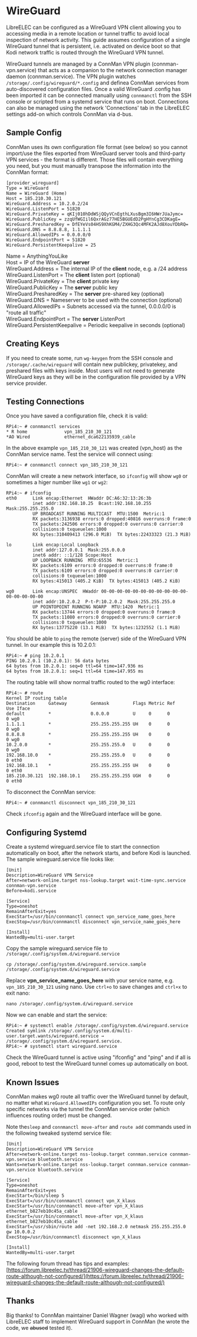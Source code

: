 # WireGuard

LibreELEC can be configured as a WireGuard VPN client allowing you to accessing media in a remote location or tunnel traffic to avoid local inspection of network activity. This guide assumes configuration of a single WireGuard tunnel that is persistent, i.e. activated on device boot so that Kodi network traffic is routed through the WireGuard VPN tunnel.

WireGuard tunnels are managed by a ConnMan VPN plugin \(connman-vpn.service\) that acts as a companion to the network connection manager daemon \(connman.service\). The VPN plugin watches `/storage/.config/wireguard/*.config` and definea ConnMan services from auto-discovered configuration files. Once a valid WireGuard .config has been imported it can be connected manually using `connmanctl` from the SSH console or scripted from a systemd service that runs on boot. Connections can also be managed using the network 'Connections' tab in the LibreELEC settings add-on which controls ConnMan via d-bus.

## Sample Config

ConnMan uses its own configuration file format \(see below\) so you cannot import/use the files exported from WireGuard server tools and third-party VPN services - the format is different. Those files will contain everything you need, but you must manually transpose the information into the ConnMan format:

```text
[provider_wireguard]
Type = WireGuard
Name = WireGuard (Home)
Host = 185.210.30.121
WireGuard.Address = 10.2.0.2/24
WireGuard.ListenPort = 51820
WireGuard.PrivateKey = qKIj010hDdWSjQQyVCnEgthLXusBgm3I6HWrJUaJymc=
WireGuard.PublicKey = zzqUfWGIil6QxrAGz77HE5BGUEdD2PgHYnCg3CDKagE=
WireGuard.PresharedKey = DfEYeVs04HS9XhKGM4/ZXHG3Qc4MFK2AJd8XouYDbRQ=
WireGuard.DNS = 8.8.8.8, 1.1.1.1
WireGuard.AllowedIPs = 0.0.0.0/0
WireGuard.EndpointPort = 51820
WireGuard.PersistentKeepalive = 25
```

Name = AnythingYouLike  
Host = IP of the WireGuard **server**  
WireGuard.Address = The internal IP of the **client** node, e.g. a /24 address  
WireGuard.ListenPort = The **client** listen port \(optional\)  
WireGuard.PrivateKey = The **client** private key  
WireGuard.PublicKey = The **server** public key  
WireGuard.PresharedKey = The **server** pre-shared key \(optional\)  
WireGuard.DNS = Nameserver to be used with the connection \(optional\)  
WireGuard.AllowedIPs = Subnets accessed via the tunnel, 0.0.0.0/0 is "route all traffic"  
WireGuard.EndpointPort = The **server** ListenPort  
WireGuard.PersistentKeepalive = Periodic keepalive in seconds \(optional\)

## Creating Keys

If you need to create some, run `wg-keygen` from the SSH console and `/storage/.cache/wireguard` will contain new publickey, privatekey, and preshared files with keys inside. Most users will not need to generate WireGuard keys as they will be in the configuration file provided by a VPN service provider.

## Testing Connections

Once you have saved a configuration file, check it is valid:

```text
RPi4:~ # connmanctl services
* R home              vpn_185_210_30_121
*AO Wired             ethernet_dca622135939_cable
```

In the above example `vpn_185_210_30_121` was created \(vpn\_host\) as the ConnMan service name. Test the service will connect using:

```text
RPi4:~ # connmanctl connect vpn_185_210_30_121
```

ConnMan will create a new network interface, so `ifconfig` will show `wg0` or sometimes a higer number like `wg1` or `wg2`:

```text
RPi4:~ # ifconfig
eth0      Link encap:Ethernet  HWaddr DC:A6:32:13:26:3b  
          inet addr:192.168.10.25  Bcast:192.168.10.255  Mask:255.255.255.0
          UP BROADCAST RUNNING MULTICAST  MTU:1500  Metric:1
          RX packets:3136938 errors:0 dropped:40816 overruns:0 frame:0
          TX packets:242506 errors:0 dropped:0 overruns:0 carrier:0
          collisions:0 txqueuelen:1000 
          RX bytes:310409413 (296.0 MiB)  TX bytes:22433323 (21.3 MiB)

lo        Link encap:Local Loopback  
          inet addr:127.0.0.1  Mask:255.0.0.0
          inet6 addr: ::1/128 Scope:Host
          UP LOOPBACK RUNNING  MTU:65536  Metric:1
          RX packets:6109 errors:0 dropped:0 overruns:0 frame:0
          TX packets:6109 errors:0 dropped:0 overruns:0 carrier:0
          collisions:0 txqueuelen:1000 
          RX bytes:415013 (405.2 KiB)  TX bytes:415013 (405.2 KiB)

wg0       Link encap:UNSPEC  HWaddr 00-00-00-00-00-00-00-00-00-00-00-00-00-00-00-00  
          inet addr:10.2.0.2  P-t-P:10.2.0.2  Mask:255.255.255.0
          UP POINTOPOINT RUNNING NOARP  MTU:1420  Metric:1
          RX packets:13744 errors:0 dropped:0 overruns:0 frame:0
          TX packets:11080 errors:0 dropped:0 overruns:0 carrier:0
          collisions:0 txqueuelen:1000 
          RX bytes:13775220 (13.1 MiB)  TX bytes:1232552 (1.1 MiB)
```

You should be able to `ping` the remote \(server\) side of the WireGuard VPN tunnel. In our example this is 10.2.0.1:

```text
RPi4:~ # ping 10.2.0.1
PING 10.2.0.1 (10.2.0.1): 56 data bytes
64 bytes from 10.2.0.1: seq=0 ttl=64 time=147.936 ms
64 bytes from 10.2.0.1: seq=1 ttl=64 time=147.955 ms
```

The routing table will show normal traffic routed to the wg0 interface:

```text
RPi4:~ # route
Kernel IP routing table
Destination     Gateway         Genmask         Flags Metric Ref    Use Iface
default         *               0.0.0.0         U     0      0        0 wg0
1.1.1.1         *               255.255.255.255 UH    0      0        0 wg0
8.8.8.8         *               255.255.255.255 UH    0      0        0 wg0
10.2.0.0        *               255.255.255.0   U     0      0        0 wg0
192.168.10.0    *               255.255.255.0   U     0      0        0 eth0
192.168.10.1    *               255.255.255.255 UH    0      0        0 eth0
185.210.30.121  192.168.10.1    255.255.255.255 UGH   0      0        0 eth0
```

To disconnect the ConnMan service:

```text
RPi4:~ # connmanctl disconnect vpn_185_210_30_121
```

Check `ifconfig` again and the WireGuard interface will be gone.

## Configuring Systemd

Create a systemd wireguard.service file to start the connection automatically on boot, after the network starts, and before Kodi is launched. The sample wireguard.service file looks like:

```text
[Unit]
Description=WireGuard VPN Service
After=network-online.target nss-lookup.target wait-time-sync.service connman-vpn.service
Before=kodi.service

[Service]
Type=oneshot
RemainAfterExit=yes
ExecStart=/usr/bin/connmanctl connect vpn_service_name_goes_here
ExecStop=/usr/bin/connmanctl disconnect vpn_service_name_goes_here

[Install]
WantedBy=multi-user.target
```

Copy the sample wireguard.service file to `/storage/.config/system.d/wireguard.service`

```text
cp /storage/.config/system.d/wireguard.service.sample /storage/.config/system.d/wireguard.service
```

Replace **vpn\_service\_name\_goes\_here** with your service name, e.g. `vpn_185_210_30_121` using nano. Use `ctrl+o` to save changes and `ctrl+x` to exit nano:

```text
nano /storage/.config/system.d/wireguard.service
```

Now we can enable and start the service:

```text
RPi4:~ # systemctl enable /storage/.config/system.d/wireguard.service
Created symlink /storage/.config/system.d/multi-user.target.wants/wireguard.service → /storage/.config/system.d/wireguard.service.
RPi4:~ # systemctl start wireguard.service
```

Check the WireGuard tunnel is active using "ifconfig" and "ping" and if all is good, reboot to test the WireGuard tunnel comes up automatically on boot.

## Known Issues

ConnMan makes wg0 route all traffic over the WireGuard tunnel by default, no matter what `WireGuard.AllowedIPs` configuration you set. To route only specific networks via the tunnel the ConnMan service order \(which influences routing order\) must be changed. 

Note the`sleep` and `connmanctl move-after` and `route add` commands used in the following tweaked systemd service file:

```text
[Unit]
Description=WireGuard VPN Service
After=network-online.target nss-lookup.target connman.service connman-vpn.service bluetooth.service
Wants=network-online.target nss-lookup.target connman.service connman-vpn.service bluetooth.service

[Service]
Type=oneshot
RemainAfterExit=yes
ExecStart=/bin/sleep 5
ExecStart=/usr/bin/connmanctl connect vpn_X_klaus
ExecStart=/usr/bin/connmanctl move-after vpn_X_klaus ethernet_b827eb10c45a_cable
ExecStart=/usr/bin/connmanctl move-after vpn_X_klaus ethernet_b827eb10c45a_cable
ExecStart=/usr/sbin/route add -net 192.168.2.0 netmask 255.255.255.0 gw 10.0.0.2
ExecStop=/usr/bin/connmanctl disconnect vpn_X_klaus

[Install]
WantedBy=multi-user.target
```

The following forum thread has tips and examples: [https://forum.libreelec.tv/thread/21906-wireguard-changes-the-default-route-although-not-configured/](https://forum.libreelec.tv/thread/21906-wireguard-changes-the-default-route-although-not-configured/) 

## Thanks

Big thanks! to ConnMan maintainer Daniel Wagner \(wagi\) who worked with LibreELEC staff to implement WireGuard support in ConnMan \(he wrote the code, we ~~abused~~ tested it\).

